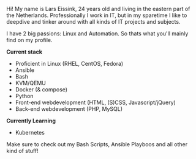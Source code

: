 Hi!
My name is Lars Eissink, 24 years old and living in the eastern part of the Netherlands.
Professionally I work in IT, but in my sparetime I like to deepdive and tinker around with all kinds of IT projects and subjects.

I have 2 big passions: Linux and Automation. So thats what you'll mainly find on my profile.

**Current stack**
* Proficient in Linux (RHEL, CentOS, Fedora)
* Ansible
* Bash
* KVM/QEMU
* Docker (& compose)
* Python
* Front-end webdevelopment (HTML, (S)CSS, Javascript/jQuery)
* Back-end webdevelopment (PHP, MySQL)

**Currently Learning**
* Kubernetes

Make sure to check out my Bash Scripts, Ansible Playboos and all other kind of stuff!

